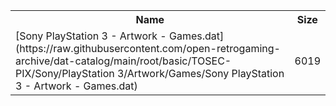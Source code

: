<table>
<tr><th>Name</th><th>Size</th></tr>
<tr><td>[Sony PlayStation 3 - Artwork - Games.dat](https://raw.githubusercontent.com/open-retrogaming-archive/dat-catalog/main/root/basic/TOSEC-PIX/Sony/PlayStation 3/Artwork/Games/Sony PlayStation 3 - Artwork - Games.dat)</td><td>6019</td></tr>
</table>
